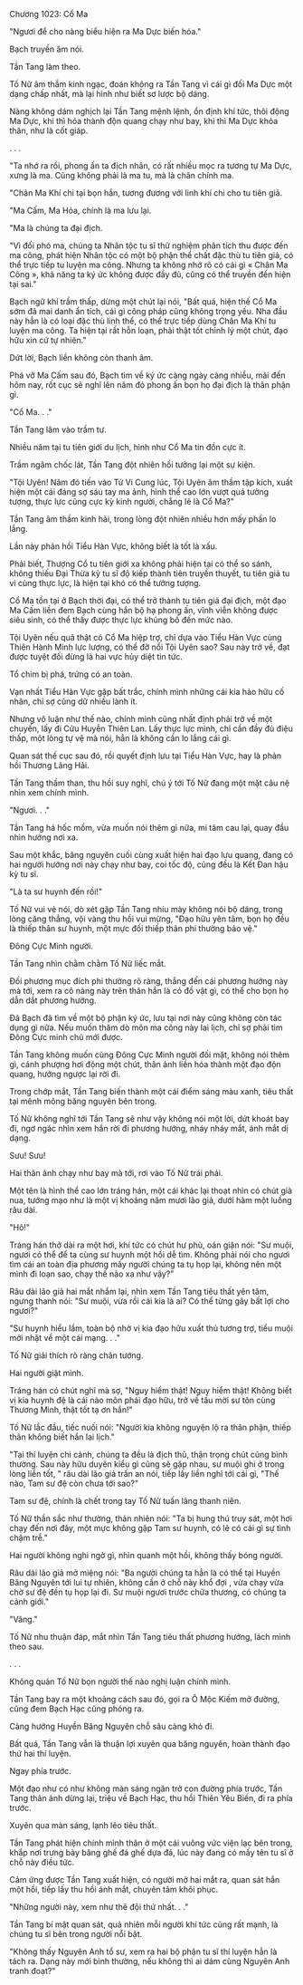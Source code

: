 




Chương 1023: Cổ Ma


"Ngươi để cho nàng biểu hiện ra Ma Dực biến hóa."

Bạch truyền âm nói.

Tần Tang làm theo.

Tố Nữ âm thầm kinh ngạc, đoán không ra Tần Tang vì cái gì đối Ma Dực một dạng chấp nhất, mà lại hình như biết sơ lược bộ dáng.

Nàng không dám nghịch lại Tần Tang mệnh lệnh, ổn định khí tức, thôi động Ma Dực, khi thì hóa thành độn quang chạy như bay, khi thì Ma Dực khỏa thân, như là cốt giáp.

. . .

"Ta nhớ ra rồi, phong ấn ta địch nhân, có rất nhiều mọc ra tương tự Ma Dực, xưng là ma. Cũng không phải là ma tu, mà là chân chính ma.

"Chân Ma Khí chi tại bọn hắn, tương đương với linh khí chi cho tu tiên giả.

"Ma Cấm, Ma Hỏa, chính là ma lưu lại.

"Ma là chúng ta đại địch.

"Vì đối phó ma, chúng ta Nhân tộc tu sĩ thử nghiệm phân tích thu được đến ma công, phát hiện Nhân tộc có một bộ phận thể chất đặc thù tu tiên giả, có thể trực tiếp tu luyện ma công. Nhưng ta không nhớ rõ có cái gì « Chân Ma Công », khả năng ta ký ức không được đầy đủ, cũng có thể truyền đến hiện tại sai."

Bạch ngữ khí trầm thấp, dừng một chút lại nói, "Bất quá, hiện thế Cổ Ma sớm đã mai danh ẩn tích, cái gì công pháp cũng không trọng yếu. Nha đầu này hẳn là có loại đặc thù linh thể, có thể trực tiếp dùng Chân Ma Khí tu luyện ma công. Ta hiện tại rất hỗn loạn, phải thật tốt chỉnh lý một chút, đạo hữu xin cứ tự nhiên."

Dứt lời, Bạch liền không còn thanh âm.

Phá vỡ Ma Cấm sau đó, Bạch tìm về ký ức càng ngày càng nhiều, mãi đến hôm nay, rốt cục sẽ nghĩ lên năm đó phong ấn bọn họ đại địch là thân phận gì.

"Cổ Ma. . ."

Tần Tang lâm vào trầm tư.

Nhiều năm tại tu tiên giới du lịch, hình như Cổ Ma tin đồn cực ít.

Trầm ngâm chốc lát, Tần Tang đột nhiên hồi tưởng lại một sự kiện.

"Tội Uyên! Năm đó tiến vào Tử Vi Cung lúc, Tội Uyên âm thầm tập kích, xuất hiện một cái đáng sợ sáu tay ma ảnh, hình thể cao lớn vượt quá tưởng tượng, thực lực cũng cực kỳ kinh người, chẳng lẽ là Cổ Ma?"

Tần Tang âm thầm kinh hãi, trong lòng đột nhiên nhiều hơn mấy phần lo lắng.

Lần này phản hồi Tiểu Hàn Vực, không biết là tốt là xấu.

Phải biết, Thượng Cổ tu tiên giới xa không phải hiện tại có thể so sánh, không thiếu Đại Thừa kỳ tu sĩ độ kiếp thành tiên truyền thuyết, tu tiên giả tu vi cùng thực lực, là hiện tại khó có thể tưởng tượng.

Cổ Ma tồn tại ở Bạch thời đại, có thể trở thành tu tiên giả đại địch, một đạo Ma Cấm liền đem Bạch cùng hắn bộ hạ phong ấn, vĩnh viễn không được siêu sinh, có thể thấy được thực lực khủng bố đến mức nào.

Tội Uyên nếu quả thật có Cổ Ma hiệp trợ, chỉ dựa vào Tiểu Hàn Vực cùng Thiên Hành Minh lực lượng, có thể đỡ nổi Tội Uyên sao? Sau này trở về, đạt được tuyệt đối đừng là hai vực hủy diệt tin tức.

Tổ chim bị phá, trứng có an toàn.

Vạn nhất Tiểu Hàn Vực gặp bất trắc, chính mình những cái kia hảo hữu cố nhân, chỉ sợ cũng dữ nhiều lành ít.

Nhưng vô luận như thế nào, chính mình cũng nhất định phải trở về một chuyến, lấy đi Cửu Huyễn Thiên Lan. Lấy thực lực mình, chỉ cần đầy đủ điệu thấp, một lòng tự vệ mà nói, hẳn là không cần lo lắng cái gì.

Quan sát thế cục sau đó, rồi quyết định lưu tại Tiểu Hàn Vực, hay là phản hồi Thương Lãng Hải.

Tần Tang thầm than, thu hồi suy nghĩ, chú ý tới Tố Nữ đang một mặt câu nệ nhìn xem chính mình.

"Ngươi. . ."

Tần Tang há hốc mồm, vừa muốn nói thêm gì nữa, mi tâm cau lại, quay đầu nhìn hướng nơi xa.

Sau một khắc, băng nguyên cuối cùng xuất hiện hai đạo lưu quang, đang có hai người hướng nơi này chạy như bay, coi tốc độ, cũng đều là Kết Đan hậu kỳ tu sĩ.

"Là ta sư huynh đến rồi!"

Tố Nữ vui vẻ nói, dò xét gặp Tần Tang nhíu mày không nói bộ dáng, trong lòng căng thẳng, vội vàng thu hồi vui mừng, "Đạo hữu yên tâm, bọn họ đều là thiếp thân sư huynh, một mực đối thiếp thân phi thường bảo vệ."

Đông Cực Minh người.

Tần Tang nhìn chằm chằm Tố Nữ liếc mắt.

Đối phương mục đích phi thường rõ ràng, thẳng đến cái phương hướng này mà tới, xem ra cô nàng này trên thân hẳn là có đồ vật gì, có thể cho bọn họ dẫn dắt phương hướng.

Đã Bạch đã tìm về một bộ phận ký ức, lưu tại nơi này cũng không còn tác dụng gì nữa. Nếu muốn thăm dò môn ma công này lai lịch, chỉ sợ phải tìm Đông Cực minh chủ mới được.

Tần Tang không muốn cùng Đông Cực Minh người đối mặt, không nói thêm gì, cánh phượng hơi động một chút, thân ảnh liền hóa thành một đạo độn quang, hướng ngược lại rời đi.

Trong chớp mắt, Tần Tang biến thành một cái điểm sáng màu xanh, tiêu thất tại mênh mông băng nguyên bên trong.

Tố Nữ không nghĩ tới Tần Tang sẽ như vậy không nói một lời, dứt khoát bay đi, ngơ ngác nhìn xem hắn rời đi phương hướng, nháy nháy mắt, ánh mắt dị dạng.

Sưu! Sưu!

Hai thân ảnh chạy như bay mà tới, rơi vào Tố Nữ trái phải.

Một tên là hình thể cao lớn tráng hán, một cái khác lại thoạt nhìn có chút già nua, tướng mạo như là một vị khoảng năm mươi lão giả, dưới hàm một luồng râu dài.

"Hô!"

Tráng hán thở dài ra một hơi, khí tức có chút hư phù, oán giận nói: "Sư muội, ngươi có thể để ta cùng sư huynh một hồi dễ tìm. Không phải nói cho ngươi tìm cái an toàn địa phương mấy người chúng ta tụ họp lại, không nên một mình đi loạn sao, chạy thế nào xa như vậy?"

Râu dài lão giả hai mắt nhắm lại, nhìn xem Tần Tang tiêu thất yên tâm, ngưng thanh nói: "Sư muội, vừa rồi cái kia là ai? Có thể từng gây bất lợi cho ngươi?"

"Sư huynh hiểu lầm, toàn bộ nhờ vị kia đạo hữu xuất thủ tương trợ, tiểu muội mới nhặt về một cái mạng. . ."

Tố Nữ giải thích rõ ràng chân tướng.

Hai người giật mình.

Tráng hán có chút nghĩ mà sợ, "Nguy hiểm thật! Nguy hiểm thật! Không biết vị kia huynh đệ là cái nào môn phái đạo hữu, trở về tấu mời sư tôn cùng Thương Minh, thật tốt tạ ơn hắn!"

Tố Nữ lắc đầu, tiếc nuối nói: "Người kia không nguyện lộ ra thân phận, thiếp thân không biết hắn lai lịch."

"Tại thí luyện chi cảnh, chúng ta đều là địch thủ, thận trọng chút cũng bình thường. Sau này hữu duyên kiểu gì cũng sẽ gặp nhau, sư muội ghi ở trong lòng liền tốt, " râu dài lão giả trấn an nói, tiếp lấy liền nghĩ tới cái gì, "Thế nào, Tam sư đệ còn chưa tới sao?"

Tam sư đệ, chính là chết trong tay Tố Nữ tuấn lãng thanh niên.

Tố Nữ thần sắc như thường, thản nhiên nói: "Ta bị hung thú truy sát, một hơi chạy đến nơi đây, một mực không gặp Tam sư huynh, có lẽ có cái gì sự tình chậm trễ."

Hai người không nghi ngờ gì, nhìn quanh một hồi, không thấy bóng người.

Râu dài lão giả mở miệng nói: "Ba người chúng ta hẳn là có thể tại Huyền Băng Nguyên tới lui tự nhiên, không cần ở chỗ này khổ đợi , vừa chạy vừa chờ sư đệ đến tụ họp lại đi. Sư muội ngươi trước chữa thương, có chúng ta cảnh giới."

"Vâng."

Tố Nữ nhu thuận đáp, mắt nhìn Tần Tang tiêu thất phương hướng, lách mình theo sau.

. . .

Không quản Tố Nữ bọn người thế nào nghị luận chính mình.

Tần Tang bay ra một khoảng cách sau đó, gọi ra Ô Mộc Kiếm mở đường, cũng đem Bạch Hạc cũng phóng ra.

Càng hướng Huyền Băng Nguyên chỗ sâu càng khó đi.

Bất quá, Tần Tang vẫn là thuận lợi xuyên qua băng nguyên, hoàn thành đạo thứ hai thí luyện.

Ngay phía trước.

Một đạo như có như không màn sáng ngăn trở con đường phía trước, Tần Tang thân ảnh dừng lại, triệu về Bạch Hạc, thu hồi Thiên Yêu Biến, đi ra phía trước.

Xuyên qua màn sáng, lạnh lẽo tiêu thất.

Tần Tang phát hiện chính mình thân ở một cái vuông vức viện lạc bên trong, khắp nơi trưng bày băng ghế đá ghế dựa đá, lúc này đang có mấy tên tu sĩ ở chỗ này điều tức.

Cảm ứng được Tần Tang xuất hiện, có người mở hai mắt ra, quan sát hắn một hồi, tiếp lấy thu hồi ánh mắt, chuyên tâm khôi phục.

"Những người này, xem như thê đội thứ nhất. . ."

Tần Tang bí mật quan sát, quả nhiên mỗi người khí tức cũng rất mạnh, là chúng tu sĩ bên trong người nổi bật.

"Không thấy Nguyên Anh tổ sư, xem ra hai bộ phận tu sĩ thí luyện hẳn là tách ra. Dạng này mới bình thường, nếu không thì ai dám cùng Nguyên Anh tranh đoạt?"




